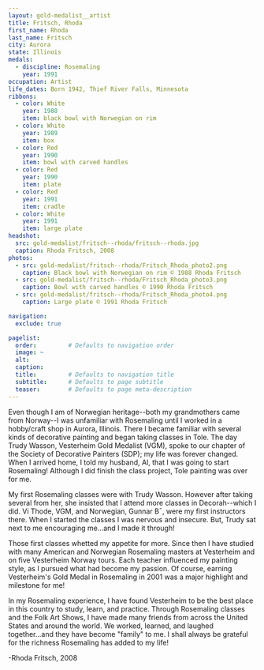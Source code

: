 ```yaml
---
layout: gold-medalist__artist
title: Fritsch, Rhoda
first_name: Rhoda
last_name: Fritsch
city: Aurora
state: Illinois
medals: 
  - discipline: Rosemaling
    year: 1991
occupation: Artist
life_dates: Born 1942, Thief River Falls, Minnesota
ribbons:
  - color: White
    year: 1988
    item: black bowl with Norwegian on rim
  - color: White
    year: 1989
    item: box
  - color: Red
    year: 1990
    item: bowl with carved handles
  - color: Red
    year: 1990
    item: plate
  - color: Red
    year: 1991
    item: cradle
  - color: White
    year: 1991
    item: large plate
headshot:
  src: gold-medalist/fritsch--rhoda/fritsch--rhoda.jpg
  caption: Rhoda Fritsch, 2008
photos:
  - src: gold-medalist/fritsch--rhoda/Fritsch_Rhoda_photo2.png
    caption: Black bowl with Norwegian on rim © 1988 Rhoda Fritsch
  - src: gold-medalist/fritsch--rhoda/Fritsch_Rhoda_photo3.png
    caption: Bowl with carved handles © 1990 Rhoda Fritsch
  - src: gold-medalist/fritsch--rhoda/Fritsch_Rhoda_photo4.png
    caption: Large plate © 1991 Rhoda Fritsch

navigation:
  exclude: true

pagelist:
  order:         # Defaults to navigation order  
  image: ~
  alt:
  caption:
  title:         # Defaults to navigation title
  subtitle:      # Defaults to page subtitle
  teaser:        # Defaults to page meta-description  
---
```

Even though I am of Norwegian heritage--both my grandmothers came from Norway--I was unfamiliar with Rosemaling until I worked in a hobby/craft shop in Aurora, Illinois. There I became familiar with several kinds of decorative painting and began taking classes in Tole. The day Trudy Wasson, Vesterheim Gold Medalist (VGM), spoke to our chapter of the Society of Decorative Painters (SDP); my life was forever changed. When I arrived home, I told my husband, Al, that I was going to start Rosemaling!  Although I did finish the class project, Tole painting was over for me.  

My first Rosemaling classes were with Trudy Wasson.  However after taking several from her, she insisted that I attend more classes in Decorah--which I did.  Vi Thode, VGM, and Norwegian, Gunnar B¯, were my first instructors there.  When I started the classes I was nervous and insecure.  But, Trudy sat next to me encouraging me...and I made it through!  

Those first classes whetted my appetite for more.  Since then I have studied with many American and Norwegian Rosemaling masters at Vesterheim and on five Vesterheim Norway tours.  Each teacher influenced my painting style, as I pursued what had become my passion.  Of course, earning Vesterheim's Gold Medal in Rosemaling in 2001 was a major highlight and milestone for me!

In my Rosemaling experience, I have found Vesterheim to be the best place in this country to study, learn, and practice.  Through Rosemaling classes and the Folk Art Shows, I have made many friends from across the United States and around the world.  We worked, learned, and laughed together...and they have become "family" to me.  I shall always be grateful for the richness Rosemaling has added to my life!

-Rhoda Fritsch, 2008
